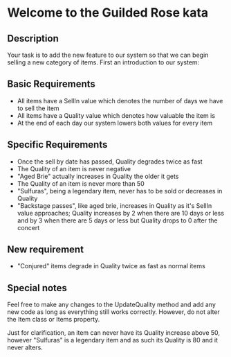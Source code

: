# Welcome to the Guilded Rose kata

## Description

Your task is to add the new feature to our system so that we can begin selling a new category of items. First an introduction to our system:

## Basic Requirements

 - All items have a SellIn value which denotes the number of days we have to sell the item
 - All items have a Quality value which denotes how valuable the item is
 - At the end of each day our system lowers both values for every item

## Specific Requirements

 - Once the sell by date has passed, Quality degrades twice as fast
 - The Quality of an item is never negative
 - "Aged Brie" actually increases in Quality the older it gets
 - The Quality of an item is never more than 50
 - "Sulfuras", being a legendary item, never has to be sold or decreases in Quality
 - "Backstage passes", like aged brie, increases in Quality as it's SellIn value approaches; Quality increases by 2 when there    are 10 days or less and by 3 when there are 5 days or less but Quality drops to 0 after the concert

## New requirement

 - "Conjured" items degrade in Quality twice as fast as normal items

## Special notes
Feel free to make any changes to the UpdateQuality method and add any new code as long as everything still works correctly. However, do not alter the Item class or Items property.

Just for clarification, an item can never have its Quality increase above 50, however "Sulfuras" is a legendary item and as such its Quality is 80 and it never alters.
